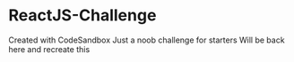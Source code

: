 # ReactJS-Challenge
Created with CodeSandbox
Just a noob challenge for starters
Will be back here and recreate this
